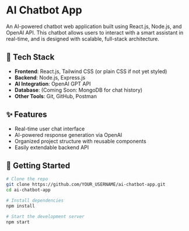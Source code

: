 # AI Chatbot App

An AI-powered chatbot web application built using React.js, Node.js, and OpenAI
API. This chatbot allows users to interact with a smart assistant in real-time,
and is designed with scalable, full-stack architecture.

## 🔧 Tech Stack

- **Frontend**: React.js, Tailwind CSS (or plain CSS if not yet styled)
- **Backend**: Node.js, Express.js
- **AI Integration**: OpenAI GPT API
- **Database**: (Coming Soon: MongoDB for chat history)
- **Other Tools**: Git, GitHub, Postman

## ✨ Features

- Real-time user chat interface
- AI-powered response generation via OpenAI
- Organized project structure with reusable components
- Easily extendable backend API

## 🚀 Getting Started

```bash
# Clone the repo
git clone https://github.com/YOUR_USERNAME/ai-chatbot-app.git
cd ai-chatbot-app

# Install dependencies
npm install

# Start the development server
npm start
```
